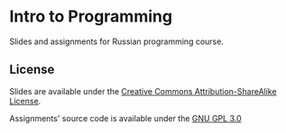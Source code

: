 Intro to Programming
====================

Slides and assignments for Russian programming course.

License
-------
Slides are available under the [Creative Commons Attribution-ShareAlike License](https://creativecommons.org/licenses/by-sa/4.0/legalcode).

Assignments' source code is available under the [GNU GPL 3.0](https://www.gnu.org/licenses/gpl-3.0.en.html)
